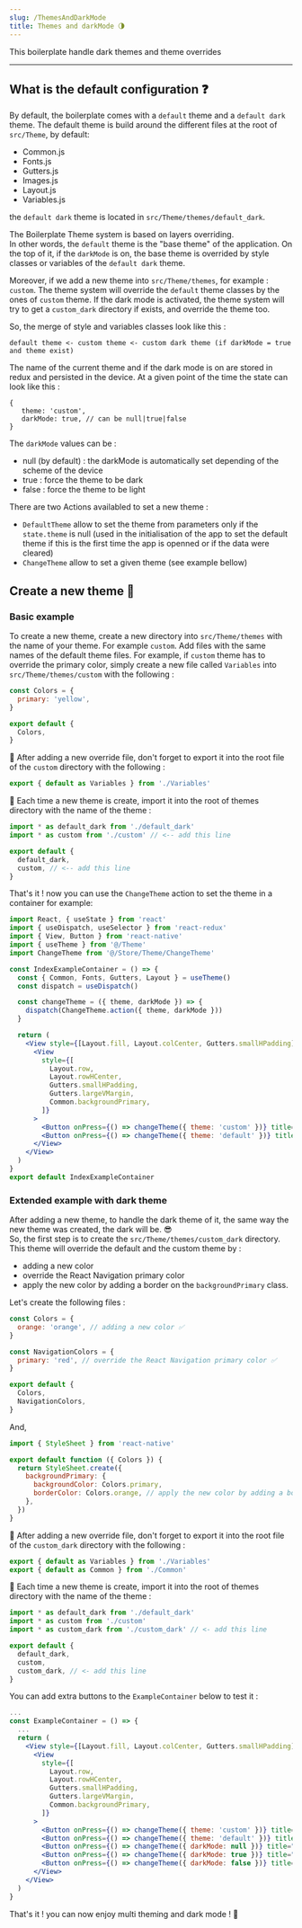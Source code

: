 ```yaml
---
slug: /ThemesAndDarkMode
title: Themes and darkMode 🌗
---
```


This boilerplate handle dark themes and theme overrides

---

## What is the default configuration ❓
By default, the boilerplate comes with a `default` theme and a `default dark` theme. 
The default theme is build around the different files at the root of `src/Theme`, by default:
 - Common.js
 - Fonts.js
 - Gutters.js
 - Images.js
 - Layout.js
 - Variables.js

the `default dark` theme is located in `src/Theme/themes/default_dark`.


The Boilerplate Theme system is based on layers overriding.  
In other words, the `default` theme is the "base theme" of the application. 
On the top of it, if the `darkMode` is on, the base theme is overrided by style classes or variables of the `default dark` theme.

Moreover, if we add a new theme into `src/Theme/themes`, for example : `custom`.
The theme system will override the `default` theme classes by the ones of `custom` theme. 
If the dark mode is activated, the theme system will try to get a `custom_dark` directory if exists, and override the theme too.

So, the merge of style and variables classes look like this :
```
default theme <- custom theme <- custom dark theme (if darkMode = true and theme exist)
``` 

The name of the current theme and if the dark mode is on are stored in redux and persisted in the device. At a given point of the time the state can look like this :
```
{
   theme: 'custom',
   darkMode: true, // can be null|true|false
}
```

The `darkMode` values can be :
 - null (by default) : the darkMode is automatically set depending of the scheme of the device
 - true : force the theme to be dark
 - false : force the theme to be light

There are two Actions availabled to set a new theme :
 - `DefaultTheme` allow to set the theme from parameters only if the `state.theme` is null (used in the initialisation of the app to set the default theme if this is the first time the app is openned or if the data were cleared)
 - `ChangeTheme` allow to set a given theme (see example bellow)

## Create a new theme 🧩

### Basic example
To create a new theme, create a new directory into `src/Theme/themes` with the name of your theme. For example `custom`.
Add files with the same names of the default theme files. 
For example, if `custom` theme has to override the primary color, simply create a new file called `Variables` into `src/Theme/themes/custom` with the following :

```javascript title="src/Theme/themes/custom/Variables.js"
const Colors = {
  primary: 'yellow',
}

export default {
  Colors,
}
``` 

🚨 After adding a new override file, don't forget to export it into the root file of the `custom` directory with the following :
```javascript title="src/Theme/themes/custom/index.js"
export { default as Variables } from './Variables'
```

🚨 Each time a new theme is create, import it into the root of themes directory with the name of the theme :
```javascript title="src/Theme/themes/index.js"
import * as default_dark from './default_dark'
import * as custom from './custom' // <-- add this line

export default {
  default_dark,
  custom, // <-- add this line
}
```

That's it ! now you can use the `ChangeTheme` action to set the theme in a container for example:

```jsx title="src/Containers/Example/index.js"
import React, { useState } from 'react'
import { useDispatch, useSelector } from 'react-redux'
import { View, Button } from 'react-native'
import { useTheme } from '@/Theme'
import ChangeTheme from '@/Store/Theme/ChangeTheme'

const IndexExampleContainer = () => {
  const { Common, Fonts, Gutters, Layout } = useTheme()
  const dispatch = useDispatch()

  const changeTheme = ({ theme, darkMode }) => {
    dispatch(ChangeTheme.action({ theme, darkMode }))
  }

  return (
    <View style={[Layout.fill, Layout.colCenter, Gutters.smallHPadding]}>
      <View
        style={[
          Layout.row,
          Layout.rowHCenter,
          Gutters.smallHPadding,
          Gutters.largeVMargin,
          Common.backgroundPrimary,
        ]}
      >
        <Button onPress={() => changeTheme({ theme: 'custom' })} title="set theme custom" />
        <Button onPress={() => changeTheme({ theme: 'default' })} title="set theme default" />
      </View>
    </View>
  )
}
export default IndexExampleContainer
```

### Extended example with dark theme
After adding a new theme, to handle the dark theme of it, the same way the new theme was created, the dark will be. 😎  
So, the first step is to create the `src/Theme/themes/custom_dark` directory. This theme will override the default and the custom theme by :
 - adding a new color
 - override the React Navigation primary color
 - apply the new color by adding a border on the `backgroundPrimary` class.

Let's create the following files :

```jsx title="src/Theme/themes/custom_dark/Variables.js"
const Colors = {
  orange: 'orange', // adding a new color ✅
}

const NavigationColors = {
  primary: 'red', // override the React Navigation primary color ✅
}

export default {
  Colors,
  NavigationColors,
}

```

And, 

```jsx title="src/Theme/themes/custom_dark/Common.js"
import { StyleSheet } from 'react-native'

export default function ({ Colors }) {
  return StyleSheet.create({
    backgroundPrimary: {
      backgroundColor: Colors.primary,
      borderColor: Colors.orange, // apply the new color by adding a border on the `backgroundPrimary` class ✅
    },
  })
}
```

🚨 After adding a new override file, don't forget to export it into the root file of the `custom_dark` directory with the following :
```jsx title="src/Theme/themes/custom_dark/index.js"
export { default as Variables } from './Variables'
export { default as Common } from './Common'
```

🚨 Each time a new theme is create, import it into the root of themes directory with the name of the theme :
```jsx title="src/Theme/themes/index.js"
import * as default_dark from './default_dark'
import * as custom from './custom'
import * as custom_dark from './custom_dark' // <- add this line

export default {
  default_dark,
  custom,
  custom_dark, // <- add this line
}
```

You can add extra buttons to the `ExampleContainer` below to test it :

```jsx title="src/Containers/Example/index.js"
...
const ExampleContainer = () => {
  ...
  return (
    <View style={[Layout.fill, Layout.colCenter, Gutters.smallHPadding]}>
      <View
        style={[
          Layout.row,
          Layout.rowHCenter,
          Gutters.smallHPadding,
          Gutters.largeVMargin,
          Common.backgroundPrimary,
        ]}
      >
        <Button onPress={() => changeTheme({ theme: 'custom' })} title="set theme custom" />
        <Button onPress={() => changeTheme({ theme: 'default' })} title="set theme default" />
        <Button onPress={() => changeTheme({ darkMode: null })} title="Dark auto" /> {/* <- add this line */}
        <Button onPress={() => changeTheme({ darkMode: true })} title="set to Dark" /> {/* <- add this line */}
        <Button onPress={() => changeTheme({ darkMode: false })} title="set to Light" /> {/* <- add this line */}
      </View>
    </View>
  )
}
```

That's it ! you can now enjoy multi theming and dark mode ! 👏 
